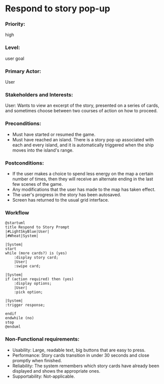 # Respond to story pop-up

### Priority: 
high
### Level: 
user goal
### Primary Actor: 
User

### Stakeholders and Interests:
<p>
User: Wants to view an excerpt of the story, presented on a series of cards, and sometimes
choose between two courses of action on how to proceed. </p>

### Preconditions:

<ul>
<li>Must have started or resumed the game. </li>
<li>Must have reached an island. There is a story pop up associated with each and every
island, and it is automatically triggered when the ship moves into the island's range.</li>
</ul>

### Postconditions:

<ul>
<li>If the user makes a choice to spend less energy on the map a certain number of times,
then they will receive an alternate ending in the last few scenes of the game.</li>
<li>Any modifications that the user has made to the map has taken effect.</li>
<li>The user's progress in the story has been autosaved.</li>
<li>Screen has returned to the usual grid interface.</li>
</ul>

### Workflow
```PlantUML
@startuml
title Respond to Story Prompt
|#LightSkyBlue|User|
|#Wheat|System|

|System|
start
while (more cards?) is (yes)
    :display story card;
    |User|
    :swipe card;

|System|
if (action required) then (yes)
    :display options;
    |User|
    :pick option;

|System|
:trigger response;

endif
endwhile (no)
stop
@enduml
```

### Non-Functional requirements:
<ul>
<li>Usability: Large, readable text, big buttons that are easy to press. </li>
<li>Performance: Story cards transition in under 30 seconds and close promptly when finished.</li>
<li>Reliability: The system remembers which story cards have already been displayed and shows the appropriate ones.</li>
<li>Supportability: Not-applicable. </li>
</ul>